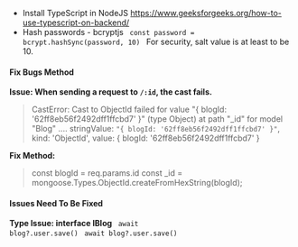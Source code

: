 - Install TypeScript in NodeJS
https://www.geeksforgeeks.org/how-to-use-typescript-on-backend/
- Hash passwords - bcryptjs
<code> const password = bcrypt.hashSync(password, 10) </code>
For security, salt value is at least to be 10.


#### Fix Bugs Method
 
<strong>Issue: When sending a request to <code>/:id</code>, the cast fails.</strong>
> CastError: Cast to ObjectId failed for value "{ blogId: '62ff8eb56f2492dff1ffcbd7' }" (type Object) at path "_id" for model "Blog"  ....
  stringValue: `"{ blogId: '62ff8eb56f2492dff1ffcbd7' }"`,
  kind: 'ObjectId',
  value: { blogId: '62ff8eb56f2492dff1ffcbd7' }

<strong>Fix Method: </strong>
>   const blogId = req.params.id
    const _id = mongoose.Types.ObjectId.createFromHexString(blogId);


#### Issues Need To Be Fixed ###
<strong>Type Issue: interface IBlog</strong>
<code> await blog?.user.save()</code>
<code> await blog?.user.save()</code>
